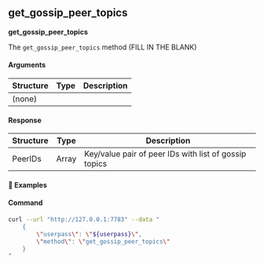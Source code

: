 
## get\_gossip\_peer\_topics

**get_gossip_peer_topics**

The `get_gossip_peer_topics` method (FILL IN THE BLANK)

#### Arguments

| Structure | Type | Description |
| --------- | ---- | ----------- |
| (none)    |      |             |

#### Response

| Structure                           | Type | Description |
| ----------------------------------- | ---- | ----------- |
| PeerIDs | Array     | Key/value pair of peer IDs with list of gossip topics  |


#### :pushpin: Examples


#### Command

```bash
curl --url "http://127.0.0.1:7783" --data "
	{
        \"userpass\": \"${userpass}\",
        \"method\": \"get_gossip_peer_topics\"
    }
"
```

<div style="margin-top: 0.5rem;">

<collapse-text hidden title="Response">

#### Response (success)

```json
{
  "result":{
  	"12D3KooWJDoV9vJdy6PnzwVETZ3fWGMhV41VhSbocR1h2geFqq9Y":[],
  	"12D3KooWM8BrDBXc1TVw2vswoqYcQVn7fFvpAvcCfaV2Uqg2L9jU":[],
  	"12D3KooWPR2RoPi19vQtLugjCdvVmCcGLP2iXAzbDfP3tp81ZL4d":[],
  	"12D3KooWDbBdifGp3viDR4dCECEFKepjhwhd2YwAqgNVdXpEeewu":[]
  }
}
```

</collapse-text>

</div>
